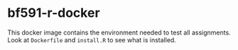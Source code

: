 # bf591-r-docker

This docker image contains the environment needed to test all assignments. Look at `Dockerfile` and `install.R` to see what is installed.

